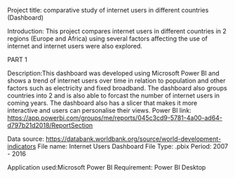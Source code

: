 Project title: comparative study of internet users in different countries (Dashboard)

Introduction: This project compares internet users in different countries in 2 regions (Europe and Africa) using 
several factors affecting the use of internet and internet users were also explored.

PART 1

Description:This dashboard was developed using Microsoft Power BI and shows a trend of internet users over time in 
relation to population and other factors such as electricity and fixed broadband.
The dashboard also groups countries into 2 and is also able to forcast the number of internet users in coming years.
The dashboard also has a slicer that makes it more interactive and users can personalise their views.
Power BI link: https://app.powerbi.com/groups/me/reports/045c3cd9-5781-4a00-ad64-d797b21d2018/ReportSection

Data source: https://databank.worldbank.org/source/world-development-indicators
File name: Internet Users Dashboard
File Type: .pbix
Period: 2007 - 2016

Application used:Microsoft Power BI
Requirement: Power BI Desktop
